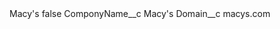 <?xml version="1.0" encoding="UTF-8"?>
<CustomMetadata xmlns="http://soap.sforce.com/2006/04/metadata" xmlns:xsi="http://www.w3.org/2001/XMLSchema-instance" xmlns:xsd="http://www.w3.org/2001/XMLSchema">
    <label>Macy&apos;s</label>
    <protected>false</protected>
    <values>
        <field>ComponyName__c</field>
        <value xsi:type="xsd:string">Macy&apos;s</value>
    </values>
    <values>
        <field>Domain__c</field>
        <value xsi:type="xsd:string">macys.com</value>
    </values>
</CustomMetadata>
